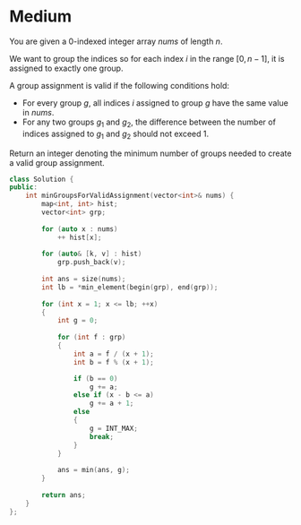 # Medium

You are given a 0-indexed integer array $nums$ of length $n$.

We want to group the indices so for each index $i$ in the range $[0, n - 1]$, it is assigned to exactly one group.

A group assignment is valid if the following conditions hold:

- For every group $g$, all indices $i$ assigned to group $g$ have the same value in $nums$.
- For any two groups $g_1$ and $g_2$, the difference between the number of indices assigned to $g_1$ and $g_2$ should not exceed $1$.

Return an integer denoting the minimum number of groups needed to create a valid group assignment.

```cpp
class Solution {
public:
    int minGroupsForValidAssignment(vector<int>& nums) {
        map<int, int> hist;
        vector<int> grp;
        
        for (auto x : nums)
            ++ hist[x];
        
        for (auto& [k, v] : hist)
            grp.push_back(v);
        
        int ans = size(nums);
        int lb = *min_element(begin(grp), end(grp));
        
        for (int x = 1; x <= lb; ++x)
        {
            int g = 0;
            
            for (int f : grp)
            {
                int a = f / (x + 1);
                int b = f % (x + 1);

                if (b == 0)
                    g += a;
                else if (x - b <= a)
                    g += a + 1;
                else
                {
                    g = INT_MAX;
                    break;
                }
            }
            
            ans = min(ans, g);
        }
        
        return ans;
    }
};
```
